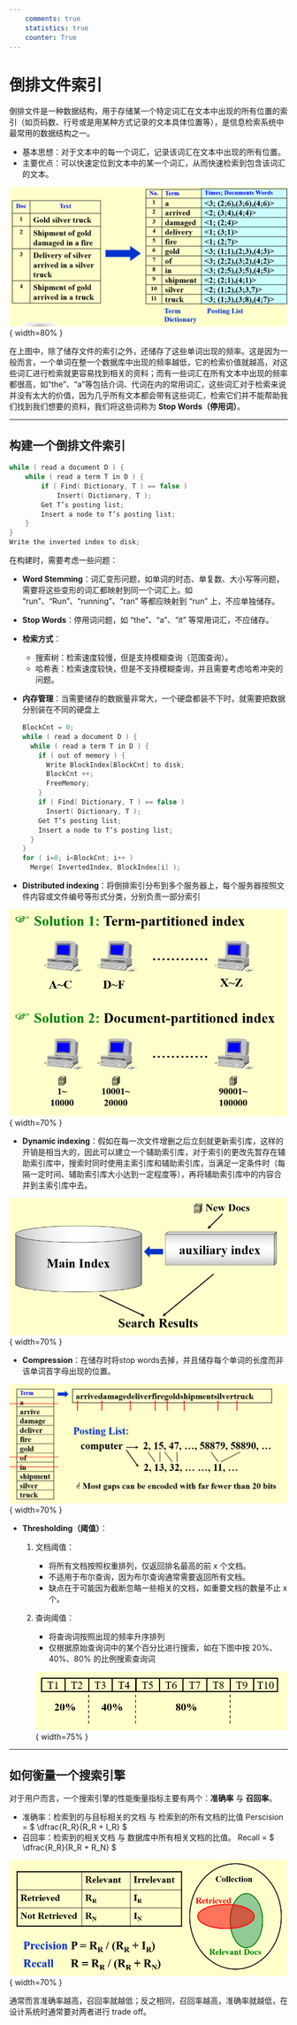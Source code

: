 ```yaml
---
    comments: true
    statistics: true
    counter: True
---
```


# 倒排文件索引

倒排文件是一种数据结构，用于存储某一个特定词汇在文本中出现的所有位置的索引（如页码数、行号或是用某种方式记录的文本具体位置等），是信息检索系统中最常用的数据结构之一。

- 基本思想：对于文本中的每一个词汇，记录该词汇在文本中出现的所有位置。
- 主要优点：可以快速定位到文本中的某一个词汇，从而快速检索到包含该词汇的文本。

![](./assets/倒排文件索引1.png){ width=80% }

在上图中，除了储存文件的索引之外，还储存了这些单词出现的频率。这是因为一般而言，一个单词在整一个数据库中出现的频率越低，它的检索价值就越高，对这些词汇进行检索就更容易找到相关的资料；而有一些词汇在所有文本中出现的频率都很高，如“the”、“a”等包括介词、代词在内的常用词汇，这些词汇对于检索来说并没有太大的价值，因为几乎所有文本都会带有这些词汇，检索它们并不能帮助我们找到我们想要的资料，我们将这些词称为 **Stop Words（停用词）**。

---

## 构建一个倒排文件索引

```c
while ( read a document D ) {
    while ( read a term T in D ) {
        if ( Find( Dictionary, T ) == false )
            Insert( Dictionary, T );
        Get T’s posting list;
        Insert a node to T’s posting list;
    }
}
Write the inverted index to disk;
```

在构建时，需要考虑一些问题：

- **Word Stemming**：词汇变形问题，如单词的时态、单复数、大小写等问题，需要将这些变形的词汇都映射到同一个词汇上。如 “run”、“Run”、“running”、“ran” 等都应映射到 “run” 上，不应单独储存。
- **Stop Words**：停用词问题，如 “the”、“a”、“it” 等常用词汇，不应储存。
- **检索方式**：

    - 搜索树：检索速度较慢，但是支持模糊查询（范围查询）。
    - 哈希表：检索速度较快，但是不支持模糊查询，并且需要考虑哈希冲突的问题。

- **内存管理**：当需要储存的数据量非常大，一个硬盘都装不下时，就需要把数据分别装在不同的硬盘上
    ```c
    BlockCnt = 0; 
    while ( read a document D ) {
      while ( read a term T in D ) {
        if ( out of memory ) {
          Write BlockIndex[BlockCnt] to disk;
          BlockCnt ++;
          FreeMemory;
        }
        if ( Find( Dictionary, T ) == false )
          Insert( Dictionary, T );
        Get T’s posting list;
        Insert a node to T’s posting list;
      }
    }
    for ( i=0; i<BlockCnt; i++ )
      Merge( InvertedIndex, BlockIndex[i] );
    ```
- **Distributed indexing**：将倒排索引分布到多个服务器上，每个服务器按照文件内容或文件编号等形式分类，分别负责一部分索引

![](./assets/倒排文件索引2.png){ width=70% }

- **Dynamic indexing**：假如在每一次文件增删之后立刻就更新索引库，这样的开销是相当大的，因此可以建立一个辅助索引库，对于索引的更改先暂存在辅助索引库中，搜索时同时使用主索引库和辅助索引库，当满足一定条件时（每隔一定时间、辅助索引库大小达到一定程度等），再将辅助索引库中的内容合并到主索引库中去。

![](./assets/倒排文件索引3.png){ width=70% }

- **Compression**：在储存时将stop words去掉，并且储存每个单词的长度而非该单词首字母出现的位置。

![](./assets/倒排文件索引4.png){ width=70% }

- **Thresholding（阈值）**：

    1. 文档阈值：

        - 将所有文档按照权重排列，仅返回排名最高的前 x 个文档。
        - 不适用于布尔查询，因为布尔查询通常需要返回所有文档。
        - 缺点在于可能因为截断忽略一些相关的文档，如重要文档的数量不止 x 个。

    2. 查询阈值：

        - 将查询词按照出现的频率升序排列
        - 仅根据原始查询词中的某个百分比进行搜索，如在下图中按 20%、40%、80% 的比例搜索查询词

        ![](./assets/倒排文件索引5.png){ width=75% }

---

## 如何衡量一个搜索引擎

对于用户而言，一个搜索引擎的性能衡量指标主要有两个：**准确率** 与 **召回率**。

- 准确率：检索到的与目标相关的文档 与 检索到的所有文档的比值
    Perscision = $ \dfrac{R_R}{R_R + I_R} $
- 召回率：检索到的相关文档 与 数据库中所有相关文档的比值。
    Recall = $ \dfrac{R_R}{R_R + R_N} $

![](./assets/倒排文件索引6.png){ width=70% }

通常而言准确率越高，召回率就越低；反之相同，召回率越高，准确率就越低，在设计系统时通常要对两者进行 trade off。